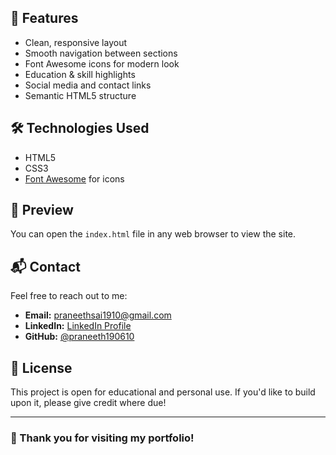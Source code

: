 ## 🚀 Features

- Clean, responsive layout
- Smooth navigation between sections
- Font Awesome icons for modern look
- Education & skill highlights
- Social media and contact links
- Semantic HTML5 structure

## 🛠️ Technologies Used

- HTML5
- CSS3
- [Font Awesome](https://fontawesome.com/) for icons

## 📸 Preview

You can open the `index.html` file in any web browser to view the site.

## 📬 Contact

Feel free to reach out to me:

- **Email:** [praneethsai1910@gmail.com](mailto:praneethsai1910@gmail.com)
- **LinkedIn:** [LinkedIn Profile](https://www.linkedin.com/in/praneeth-sai-samineni-124362334/)
- **GitHub:** [@praneeth190610](https://github.com/praneeth190610)

## 📝 License

This project is open for educational and personal use. If you'd like to build upon it, please give credit where due!

---

### 🙌 Thank you for visiting my portfolio!
